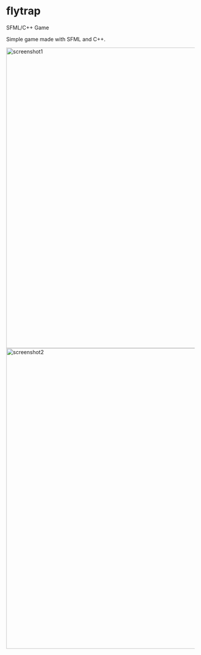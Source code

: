 # flytrap
SFML/C++ Game

Simple game made with SFML and C++.


<img width="804" alt="screenshot1" src="https://github.com/RobertMShort/flytrap/assets/134110968/f8cd454c-fb86-4e8d-9daa-478c1e0d714c">



<img width="804" alt="screenshot2" src="https://github.com/RobertMShort/flytrap/assets/134110968/76ee18d9-70b8-4c74-bd6b-415a7a7449aa">
